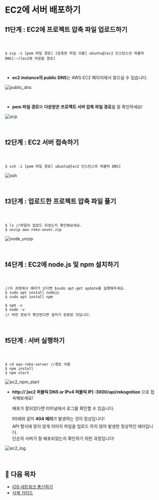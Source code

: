# EC2에 서버 배포하기



## ❗️1단계 : EC2에 프로젝트 압축 파일 업로드하기
<br/>

```
$ scp -i [pem 파일 경로] [압축한 파일 이름] ubuntu@[ec2 인스턴스의 퍼블릭 DNS]:~/[ec2에 저장할 경로]
```

<br/>

* **ec2 instance의 public DNS**는 AWS EC2 페이지에서 찾으실 수 있습니다.

![public_dns](https://github.com/kyeahen/ExpressionRekognitionMusicService/blob/master/Guide/images/public_dns.png)

<br/>

* **pem 파일 경로**와 **다운받은 프로젝트 서버 압축 파일 경로**를 잘 확인하세요!

![scp](https://github.com/kyeahen/ExpressionRekognitionMusicService/blob/master/Guide/images/scp.png)

<br/>

## ❗️2단계 : EC2 서버 접속하기
<br/>


```
$ ssh -i [pem 파일 경로] ubuntu@[ec2 인스턴스의 퍼블릭 DNS]
```

![ssh](https://github.com/kyeahen/ExpressionRekognitionMusicService/blob/master/Guide/images/ssh.png)

<br/>

## ❗️3단계 : 업로드한 프로젝트 압축 파일 풀기
<br/>

```
$ ls //파일이 업로드 되었는지 확인해보세요.
$ unzip aws-reko-sever.zip
```

![node_unzip](https://github.com/kyeahen/ExpressionRekognitionMusicService/blob/master/Guide/images/node_unzip.png)

<br/>

## ❗️4단계 : EC2에 node.js 및 npm 설치하기
<br/>

```
//이 과정에서 에러가 난다면 $sudo apt-get update를 실행해주세요.
$ sudo apt install nodejs
$ sudo apt install npm

$ npm -v
$ node -v
// 버전 정보가 확인된다면 설치가 완료된 것입니다.
```

<br/>

## ❗️5단계 : 서버 실행하기
<br/>


```
$ cd aws-reko-server //경로 이동
$ npm install
$ npm start
```

![ec2_npm_start](https://github.com/kyeahen/ExpressionRekognitionMusicService/blob/master/Guide/images/npm_start.png)
<br>

* **http:// [ec2 퍼블릭 DNS or IPv4 퍼블릭 IP] :3000/api/rekognition** 으로 접속해보세요!

  배포가 잘되었다면 터미널에서 로그를 확인할 수 있습니다.
  
  ❗️아래와 같이 **404 에러**가 발생하는 것이 정상입니다! <br/>
    API 형식에 맞지 않게 이미지 파일을 업로드 하지 않아 발생한 정상적인 에러입니다.<br/>
    단순히 서버가 잘 배포되었는지 확인하기 위한 과정입니다! <br/>

![ec2_log](https://github.com/kyeahen/ExpressionRekognitionMusicService/blob/master/Guide/images/ec2_log.png)

<br/>



## 🚩 다음 목차

- [iOS 네트워크 통신하기](https://github.com/kyeahen/ExpressionRekognitionMusicService/blob/master/Guide/iOS%20%EB%84%A4%ED%8A%B8%EC%9B%8C%ED%82%B9%20%ED%86%B5%EC%8B%A0%ED%95%98%EA%B8%B0.md)
- [삭제 가이드](https://github.com/kyeahen/ExpressionRekognitionMusicService/blob/master/Guide/%EC%82%AD%EC%A0%9C%20%EA%B0%80%EC%9D%B4%EB%93%9C.md)
